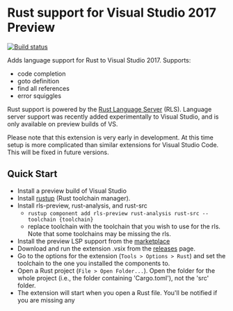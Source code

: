 # Rust support for Visual Studio 2017 Preview

[![Build status](https://ci.appveyor.com/api/projects/status/d2lxlincwninhsng?svg=true)](https://ci.appveyor.com/project/dgriffen/rls-vs2017)



Adds language support for Rust to Visual Studio 2017. Supports:

- code completion
- goto definition
- find all references
- error squiggles

Rust support is powered by the [Rust Language Server](https://github.com/rust-lang-nursery/rls) (RLS). Language server support was recently added experimentally to Visual Studio, and is only available on preview builds of VS.

Please note that this extension is very early in development. At this time setup is more complicated than similar extensions for Visual Studio Code. This will be fixed in future versions.

## Quick Start

- Install a preview build of Visual Studio
- Install [rustup](https://www.rustup.rs/) (Rust toolchain manager).
- Install rls-preview, rust-analysis, and rust-src
    - `rustup component add rls-preview rust-analysis rust-src --toolchain {toolchain}`
    - replace toolchain with the toolchain that you wish to use for the rls. Note that some toolchains may be missing the rls.
- Install the preview LSP support from the [marketplace](https://marketplace.visualstudio.com/items?itemName=vsext.LanguageServerClientPreview)
- Download and run the extension .vsix from the [releases](https://github.com/dgriffen/rls-vs2017/releases) page.
- Go to the options for the extension (`Tools > Options > Rust`) and set the toolchain to the one you installed the components to.
- Open a Rust project (`File > Open Folder...`). Open the folder for the whole project (i.e., the folder containing 'Cargo.toml'), not the 'src' folder.
- The extension will start when you open a Rust file. You'll be notified if you are missing any 
